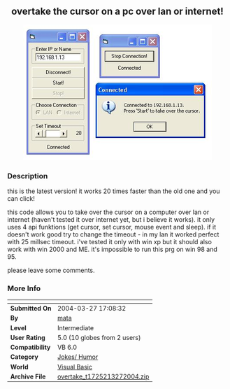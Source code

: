 ﻿<div align="center">

## overtake the cursor on a pc over lan or internet\!

<img src="PIC20043261552372973.JPG">
</div>

### Description

this is the latest version! it works 20 times faster than the old one and you can click!

this code allows you to take over the cursor on a computer over lan or internet (haven't tested it over internet yet, but i believe it works). it only uses 4 api funktions (get cursor, set cursor, mouse event and sleep). if it doesn't work good try to change the timeout - in my lan it worked perfect with 25 millsec timeout. i've tested it only with win xp but it should also work with win 2000 and ME. it's impossible to run this prg on win 98 and 95.

please leave some comments.
 
### More Info
 


<span>             |<span>
---                |---
**Submitted On**   |2004-03-27 17:08:32
**By**             |[mata](https://github.com/Planet-Source-Code/PSCIndex/blob/master/ByAuthor/mata.md)
**Level**          |Intermediate
**User Rating**    |5.0 (10 globes from 2 users)
**Compatibility**  |VB 6\.0
**Category**       |[Jokes/ Humor](https://github.com/Planet-Source-Code/PSCIndex/blob/master/ByCategory/jokes-humor__1-40.md)
**World**          |[Visual Basic](https://github.com/Planet-Source-Code/PSCIndex/blob/master/ByWorld/visual-basic.md)
**Archive File**   |[overtake\_t1725213272004\.zip](https://github.com/Planet-Source-Code/mata-overtake-the-cursor-on-a-pc-over-lan-or-internet__1-52644/archive/master.zip)








